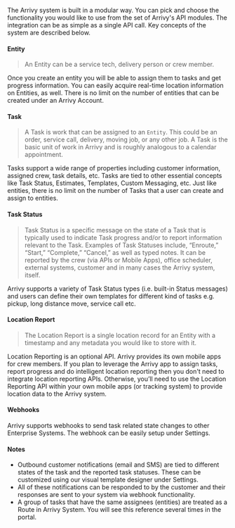 The Arrivy system is built in a modular way. You can pick and choose the functionality you would like to use from the set of Arrivy's API modules. The integration can be as simple as a single API call. Key concepts of the system are described below.

#### Entity

> An Entity can be a service tech, delivery person or crew member.

Once you create an entity you will be able to assign them to tasks and get progress information. You can easily acquire real-time location information on Entities, as well. There is no limit on the number of entities that can be created under an Arrivy Account.


#### Task

> A Task is work that can be assigned to an `Entity`. This could be an order, service call, delivery, moving job, or any other job. A Task is the basic unit of work in Arrivy and is roughly analogous to a calendar appointment.

Tasks support a wide range of properties including customer information, assigned crew, task details, etc. Tasks are tied to other essential concepts like Task Status, Estimates, Templates, Custom Messaging, etc. Just like entities, there is no limit on the number of Tasks that a user can create and assign to entities.

#### Task Status

> Task Status is a specific message on the state of a Task that is typically used to indicate Task progress and/or to report information relevant to the Task. Examples of Task Statuses include, “Enroute,” “Start,” “Complete,” “Cancel,” as well as typed notes. It can be reported by the crew (via APIs or Mobile Apps), office scheduler, external systems, customer and in many cases the Arrivy system, itself.

Arrivy supports a variety of Task Status types (i.e. built-in Status messages) and users can define their own templates for different kind of tasks e.g. pickup, long distance move, service call etc.

#### Location Report

> The Location Report is a single location record for an Entity with a timestamp and any metadata you would like to store with it.

Location Reporting is an optional API. Arrivy provides its own mobile apps for crew members. If you plan to leverage the Arrivy app to assign tasks, report progress and do intelligent location reporting then you don't need to integrate location reporting APIs. Otherwise, you’ll need to use the Location Reporting API within your own mobile apps (or tracking system) to provide location data to the Arrivy system.

#### Webhooks

Arrivy supports webhooks to send task related state changes to other Enterprise Systems. The webhook can be easily setup under Settings.

#### Notes

* Outbound customer notifications (email and SMS) are tied to different states of the task and the reported task statuses. These can be customized using our visual template designer under Settings. 
* All of these notifications can be responded to by the customer and their responses are sent to your system via webhook functionality.
* A group of tasks that have the same assignees (entities) are treated as a Route in Arrivy System. You will see this reference several times in the portal.
